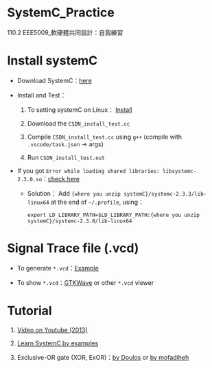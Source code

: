 # SystemC_Practice
110.2 EEE5009_軟硬體共同設計：自我練習

# Install systemC 

- Download SystemC：[here](https://www.accellera.org/downloads/standards/systemc)

- Install and Test：
    1. To setting systemC on Linux： [Install](https://blog.csdn.net/weixin_44381276/article/details/121641494?spm=1001.2101.3001.6650.9&utm_medium=distribute.pc_relevant.none-task-blog-2%7Edefault%7EBlogCommendFromBaidu%7ERate-9.pc_relevant_default&depth_1-utm_source=distribute.pc_relevant.none-task-blog-2%7Edefault%7EBlogCommendFromBaidu%7ERate-9.pc_relevant_default&utm_relevant_index=11)

    2. Download the ```CSDN_install_test.cc``` 
    3. Compile ```CSDN_install_test.cc``` using ```g++``` (compile with ```.vscode/task.json``` -> args)
    4. Run ```CSDN_install_test.out```

- If you got ```Error while loading shared libraries: libsystemc-2.3.0.so```：[check here](https://stackoverflow.com/questions/12408882/error-while-loading-shared-libraries-libsystemc-2-3-0-so)

    - Solution： Add ```{where you unzip systemC}/systemc-2.3.3/lib-linux64``` at the end of  ```~/.profile```, using：

        ```
        export LD_LIBRARY_PATH=$LD_LIBRARY_PATH:{where you unzip systemC}/systemc-2.3.0/lib-linux64
        ```

# Signal Trace file (.vcd)

- To generate ```*.vcd```：[Example](https://learnsystemc.com/basic/trace)

- To show ```*.vcd```：[GTKWave](http://gtkwave.sourceforge.net/) or other ```*.vcd``` viewer

# Tutorial

1. [Video on Youtube (2013)](https://www.youtube.com/watch?v=NCFxBGLB5xs&list=PLcvQHr8v8MQLj9tCYyOw44X1PLisEsX-J&index=1)

2. [Learn SystemC by examples](https://learnsystemc.com/basic/hello_world)

3. Exclusive-OR gate (XOR, ExOR)：[by Doulos](https://www.doulos.com/knowhow/systemc/systemc-tutorial/modules-and-processes/) or [by mofadiheh](https://github.com/mofadiheh/xor.systemc)